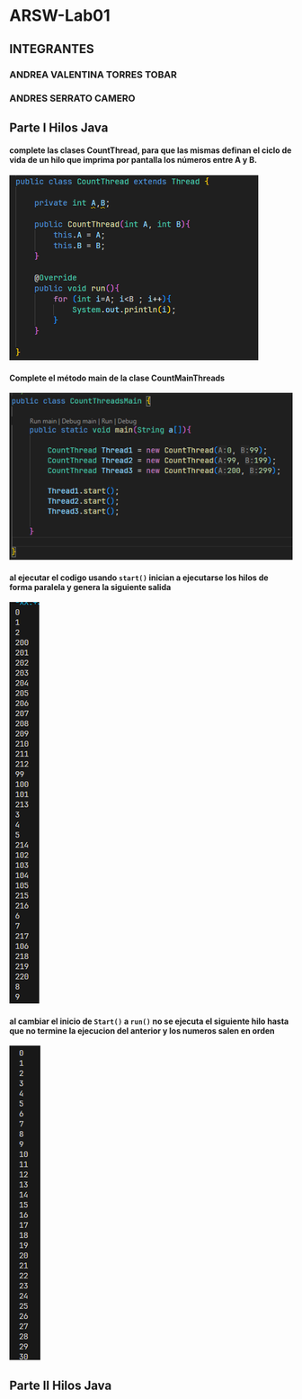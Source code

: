 # ARSW-Lab01


## INTEGRANTES

### ANDREA VALENTINA TORRES TOBAR
### ANDRES SERRATO CAMERO


## Parte I Hilos Java

####  complete las clases CountThread, para que las mismas definan el ciclo de vida de un hilo que imprima por pantalla los números entre A y B.

![alt text](/img/countThread.png)

#### Complete el método main de la clase CountMainThreads


![alt text](/img/main.png)

#### al ejecutar el codigo usando ```start()``` inician a ejecutarse los hilos de forma paralela y genera la siguiente salida  

![alt text](/img/out.png)


#### al cambiar el inicio de ```Start()```  a ```run()``` no se ejecuta el siguiente hilo hasta que no termine la ejecucion del anterior y los numeros salen en orden

![alt text](/img/out2.png)


## Parte II Hilos Java




